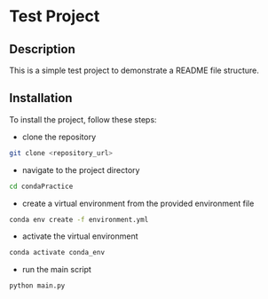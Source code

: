 # Test Project

## Description
This is a simple test project to demonstrate a README file structure.

## Installation
To install the project, follow these steps:
- clone the repository
```bash
git clone <repository_url>
```
- navigate to the project directory
```bash
cd condaPractice
```
- create a virtual environment from the provided environment file
```bash
conda env create -f environment.yml
```
- activate the virtual environment
```bash
conda activate conda_env
```
- run the main script
```bash
python main.py
```